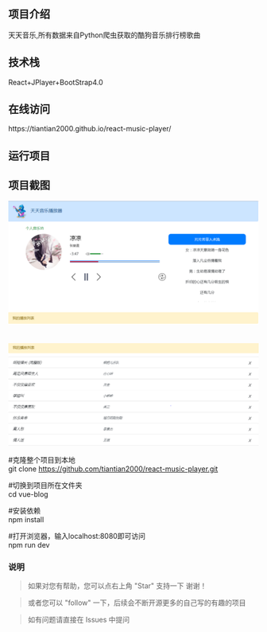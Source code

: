 <h2>项目介绍</h2>

天天音乐,所有数据来自Python爬虫获取的酷狗音乐排行榜歌曲

<h2>技术栈</h2>
React+JPlayer+BootStrap4.0

<h2>在线访问</h2>
https://tiantian2000.github.io/react-music-player/

<h2> 运行项目</h2>

<h2>项目截图</h2>
<img src="https://github.com/tiantian2000/react-music-player/blob/gh-pages/%E7%A4%BA%E4%BE%8B.PNG"/>
<br><br><br>
<img src="https://github.com/tiantian2000/react-music-player/blob/gh-pages/%E7%A4%BA%E4%BE%8B1.PNG"/>

#克隆整个项目到本地<br>
git clone https://github.com/tiantian2000/react-music-player.git

#切换到项目所在文件夹<br>
cd vue-blog

#安装依赖<br>
npm install

#打开浏览器，输入localhost:8080即可访问<br>
npm run dev


### 说明
>  如果对您有帮助，您可以点右上角 "Star" 支持一下 谢谢！

>  或者您可以 "follow" 一下，后续会不断开源更多的自己写的有趣的项目

> 如有问题请直接在 Issues 中提问


